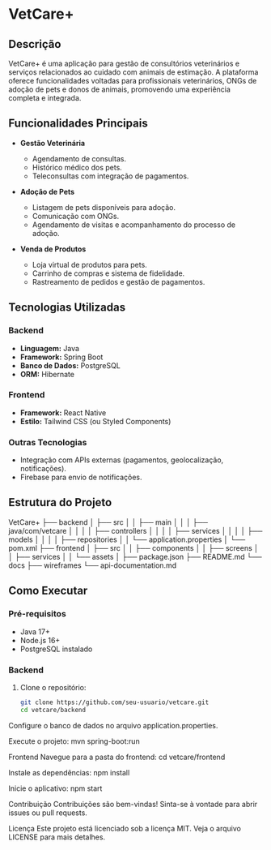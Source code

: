 # VetCare+

## Descrição
VetCare+ é uma aplicação para gestão de consultórios veterinários e serviços relacionados ao cuidado com animais de estimação. A plataforma oferece funcionalidades voltadas para profissionais veterinários, ONGs de adoção de pets e donos de animais, promovendo uma experiência completa e integrada.

## Funcionalidades Principais
- **Gestão Veterinária**
  - Agendamento de consultas.
  - Histórico médico dos pets.
  - Teleconsultas com integração de pagamentos.

- **Adoção de Pets**
  - Listagem de pets disponíveis para adoção.
  - Comunicação com ONGs.
  - Agendamento de visitas e acompanhamento do processo de adoção.

- **Venda de Produtos**
  - Loja virtual de produtos para pets.
  - Carrinho de compras e sistema de fidelidade.
  - Rastreamento de pedidos e gestão de pagamentos.

## Tecnologias Utilizadas
### Backend
- **Linguagem:** Java
- **Framework:** Spring Boot
- **Banco de Dados:** PostgreSQL
- **ORM:** Hibernate

### Frontend
- **Framework:** React Native
- **Estilo:** Tailwind CSS (ou Styled Components)

### Outras Tecnologias
- Integração com APIs externas (pagamentos, geolocalização, notificações).
- Firebase para envio de notificações.

## Estrutura do Projeto
VetCare+ ├── backend │ ├── src │ │ ├── main │ │ │ ├── java/com/vetcare │ │ │ │ ├── controllers │ │ │ │ ├── services │ │ │ │ ├── models │ │ │ │ ├── repositories │ │ └── application.properties │ └── pom.xml ├── frontend │ ├── src │ │ ├── components │ │ ├── screens │ │ ├── services │ │ └── assets │ ├── package.json ├── README.md └── docs ├── wireframes └── api-documentation.md

## Como Executar

### Pré-requisitos
- Java 17+
- Node.js 16+
- PostgreSQL instalado

### Backend
1. Clone o repositório:
   ```bash
   git clone https://github.com/seu-usuario/vetcare.git
   cd vetcare/backend
Configure o banco de dados no arquivo application.properties.

Execute o projeto:
mvn spring-boot:run

Frontend
Navegue para a pasta do frontend:
cd vetcare/frontend

Instale as dependências:
npm install

Inicie o aplicativo:
npm start

Contribuição
Contribuições são bem-vindas! Sinta-se à vontade para abrir issues ou pull requests.

Licença
Este projeto está licenciado sob a licença MIT. Veja o arquivo LICENSE para mais detalhes.
